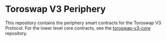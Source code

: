 # Toroswap V3 Periphery

This repository contains the periphery smart contracts for the Toroswap V3 Protocol.
For the lower level core contracts, see the [toroswap-v3-core](https://github.com/toroswap-org/v3-core)
repository.

